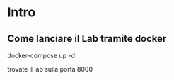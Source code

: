 # Intro

## Come lanciare il Lab tramite docker 

docker-compose up -d 


trovate il lab sulla porta 8000

